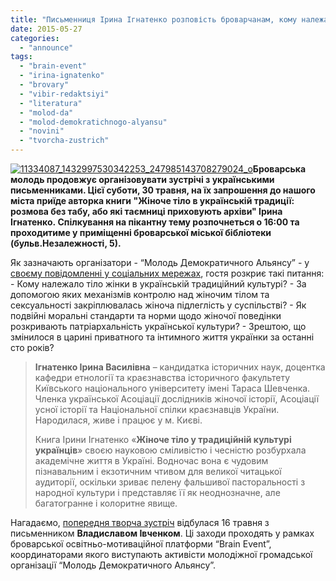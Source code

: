 ```yaml
---
title: "Письменниця Ірина Ігнатенко розповість броварчанам, кому належало жіноче тіло в українській традиції"
date: 2015-05-27
categories: 
  - "announce"
tags: 
  - "brain-event"
  - "irina-ignatenko"
  - "brovary"
  - "vibir-redaktsiyi"
  - "literatura"
  - "molod-da"
  - "molod-demokratichnogo-alyansu"
  - "novini"
  - "tvorcha-zustrich"
---
```


[![11334087_1432997530342253_247985143708279024_o](https://mpz.brovary.org/wp-content/uploads/2015/05/11334087_1432997530342253_247985143708279024_o.jpg)](https://mpz.brovary.org/wp-content/uploads/2015/05/11334087_1432997530342253_247985143708279024_o.jpg)**Броварська молодь продовжує організовувати зустрічі з українськими письменниками. Цієї суботи, 30 травня, на їх запрошення до нашого міста приїде авторка книги "Жіноче тіло в українській традиції: розмова без табу, або які таємниці приховують архіви" Ірина Ігнатенко. Спілкування на пікантну тему розпочнеться о 16:00 та проходитиме у приміщенні броварської міської бібліотеки (бульв.Незалежності, 5).**

Як зазначають організатори - “Молодь Демократичного Альянсу” - у [своєму повідомленні у соціальних мережах](https://www.facebook.com/events/465359270305199/), гостя розкриє такі питання: - Кому належало тіло жінки в українській традиційний культурі? - За допомогою яких механізмів контролю над жіночим тілом та сексуальності закріплювалась жіноча підлеглість у суспільстві? - Як подвійні моральні стандарти та норми щодо жіночої поведінки розкривають патріархальність української культури? - Зрештою, що змінилося в царині приватного та інтимного життя українки за останні сто років?

> **Ігнатенко Ірина Василівна** – кандидатка історичних наук, доцентка кафедри етнології та краєзнавства історичного факультету Київського національного університету імені Тараса Шевченка. Членка української Асоціації дослідників жіночої історії, Асоціації усної історії та Національної спілки краєзнавців України. Народилася, живе і працює у м. Києві.
> 
> Книга Ірини Ігнатенко «**Жіноче тіло у традиційній культурі українців**» своєю науковою сміливістю і чесністю розбурхала академічне життя в Україні. Водночас вона є чудовим пізнавальним і екзотичним чтивом для великої читацької аудиторії, оскільки зриває пелену фальшивої пасторальності з народної культури і представляє її як неоднозначне, але багатогранне і колоритне явище.

Нагадаємо, [попередня творча зустріч](https://mpz.brovary.org/pismennik-satirik-vladislav-ivchenko-vidkriv-sezon-literaturnih-zustrichey-u-brovarah/) відбулася 16 травня з письменником **Владиславом Івченком**. Ці заходи проходять у рамках броварської освітньо-мотиваційної платформи “Brain Event”, координаторами якого виступають активісти молодіжної громадської організації “Молодь Демократичного Альянсу”.

